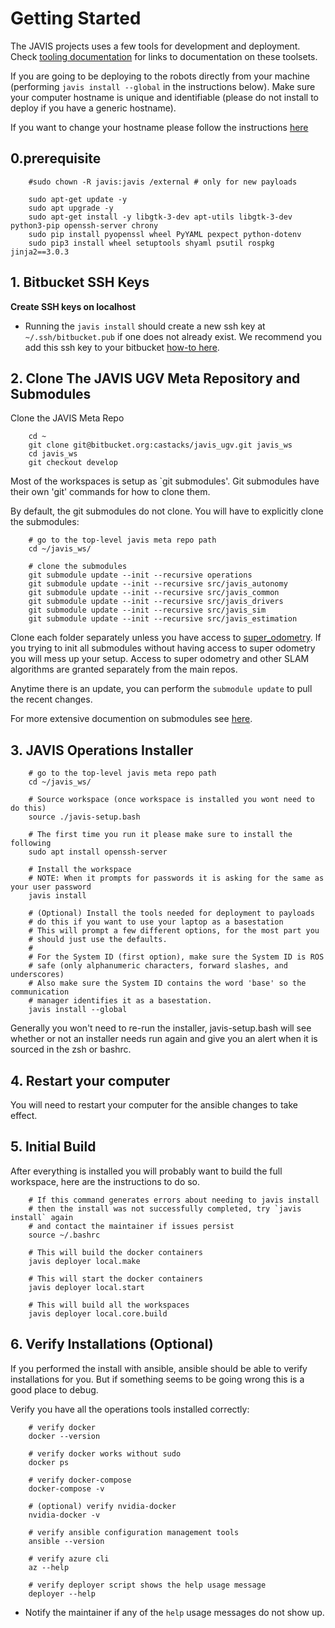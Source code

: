 # Getting Started

The JAVIS projects uses a few tools for development and deployment. Check [tooling documentation](tooling_documentation.md) for links to documentation on these toolsets.

If you are going to be deploying to the robots directly from your machine (performing `javis install --global` in the instructions below). Make sure your computer hostname is unique and identifiable (please do not install to deploy if you have a generic hostname).

If you want to change your hostname please follow the instructions [here](https://www.cyberciti.biz/faq/ubuntu-change-hostname-command/)

## 0.prerequisite

        #sudo chown -R javis:javis /external # only for new payloads
        
        sudo apt-get update -y
        sudo apt upgrade -y
        sudo apt-get install -y libgtk-3-dev apt-utils libgtk-3-dev python3-pip openssh-server chrony
        sudo pip install pyopenssl wheel PyYAML pexpect python-dotenv
        sudo pip3 install wheel setuptools shyaml psutil rospkg jinja2==3.0.3
        
## 1. Bitbucket SSH Keys

**Create SSH keys on localhost**

- Running the `javis install` should create a new ssh key at `~/.ssh/bitbucket.pub` if one does not already exist. We recommend you add this ssh key to your bitbucket [how-to here](https://support.atlassian.com/bitbucket-cloud/docs/set-up-an-ssh-key/).

## 2. Clone The JAVIS UGV Meta Repository  and Submodules

Clone the JAVIS Meta Repo

        cd ~
        git clone git@bitbucket.org:castacks/javis_ugv.git javis_ws
        cd javis_ws
        git checkout develop

Most of the workspaces is setup as `git submodules'. Git submodules have their own 'git' commands for how to clone them.

By default, the git submodules do not clone. You will have to explicitly clone the submodules:

        # go to the top-level javis meta repo path
        cd ~/javis_ws/

        # clone the submodules
        git submodule update --init --recursive operations
        git submodule update --init --recursive src/javis_autonomy
        git submodule update --init --recursive src/javis_common
        git submodule update --init --recursive src/javis_drivers
        git submodule update --init --recursive src/javis_sim
        git submodule update --init --recursive src/javis_estimation

Clone each folder separately unless you have access to [super_odometry](src/javis_estimation/super_odometry]). If you trying to init all submodules without having access to super odometry you will mess up your setup. Access to super odometry and other SLAM algorithms are granted separately from the main repos.

Anytime there is an update, you can perform the `submodule update` to pull the recent changes.

For more extensive documention on submodules see [here](https://git-scm.com/book/en/v2/Git-Tools-Submodules).


## 3. JAVIS Operations Installer

        # go to the top-level javis meta repo path
        cd ~/javis_ws/

        # Source workspace (once workspace is installed you wont need to do this)
        source ./javis-setup.bash

        # The first time you run it please make sure to install the following
        sudo apt install openssh-server

        # Install the workspace
        # NOTE: When it prompts for passwords it is asking for the same as your user password
        javis install

        # (Optional) Install the tools needed for deployment to payloads
        # do this if you want to use your laptop as a basestation
        # This will prompt a few different options, for the most part you
        # should just use the defaults.
        #
        # For the System ID (first option), make sure the System ID is ROS
        # safe (only alphanumeric characters, forward slashes, and underscores)
        # Also make sure the System ID contains the word 'base' so the communication
        # manager identifies it as a basestation.
        javis install --global

Generally you won't need to re-run the installer, javis-setup.bash will see whether or not an installer needs run again and give you an alert when it is sourced in the zsh or bashrc.

## 4. Restart your computer

You will need to restart your computer for the ansible changes to take effect.

## 5. Initial Build

After everything is installed you will probably want to build the full workspace, here are the instructions to do so.

        # If this command generates errors about needing to javis install
        # then the install was not successfully completed, try `javis install` again
        # and contact the maintainer if issues persist
        source ~/.bashrc

        # This will build the docker containers
        javis deployer local.make

        # This will start the docker containers
        javis deployer local.start

        # This will build all the workspaces
        javis deployer local.core.build

## 6. Verify Installations (Optional)

If you performed the install with ansible, ansible should be able to verify installations for you. But if something seems to be going wrong this is a good place to debug.

Verify you have all the operations tools installed correctly:

        # verify docker
        docker --version

        # verify docker works without sudo
        docker ps

        # verify docker-compose
        docker-compose -v

        # (optional) verify nvidia-docker
        nvidia-docker -v

        # verify ansible configuration management tools
        ansible --version

        # verify azure cli
        az --help

        # verify deployer script shows the help usage message
        deployer --help

- Notify the maintainer if any of the `help` usage messages do not show up.
